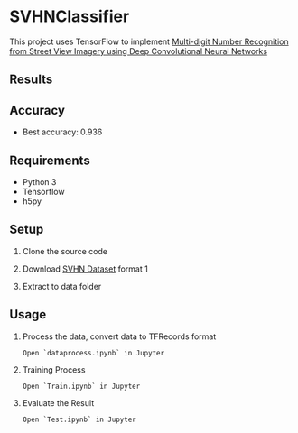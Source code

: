 # SVHNClassifier

This project uses TensorFlow to implement [Multi-digit Number Recognition from Street View Imagery using Deep Convolutional Neural Networks](http://arxiv.org/pdf/1312.6082.pdf) 


## Results


## Accuracy

* Best accuracy: 0.936



## Requirements

* Python 3
* Tensorflow
* h5py


## Setup

1. Clone the source code

2. Download [SVHN Dataset](http://ufldl.stanford.edu/housenumbers/) format 1

3. Extract to data folder


## Usage

1. Process the data, convert data to TFRecords format

    ```
    Open `dataprocess.ipynb` in Jupyter
    ```


2. Training Process

    ```
    Open `Train.ipynb` in Jupyter
    ```


3. Evaluate the Result

    ```
    Open `Test.ipynb` in Jupyter
    ```

